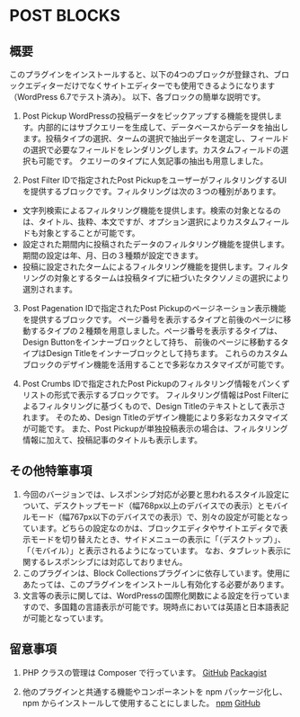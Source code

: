 # POST BLOCKS

## 概要
このプラグインをインストールすると、以下の4つのブロックが登録され、ブロックエディターだけでなくサイトエディターでも使用できるようになります（WordPress 6.7でテスト済み）。
以下、各ブロックの簡単な説明です。
1. Post Pickup
WordPressの投稿データをピックアップする機能を提供します。内部的にはサブクエリーを生成して、データベースからデータを抽出します。投稿タイプの選択、タームの選択で抽出データを選定し、フィールドの選択で必要なフィールドをレンダリングします。カスタムフィールドの選択も可能です。
クエリーのタイプに人気記事の抽出も用意しました。

2. Post Filter
IDで指定されたPost PickupをユーザーがフィルタリングするUIを提供するブロックです。フィルタリングは次の３つの種別があります。
- 文字列検索によるフィルタリング機能を提供します。検索の対象となるのは、タイトル、抜粋、本文ですが、オプション選択によりカスタムフィールドも対象とすることが可能です。
- 設定された期間内に投稿されたデータのフィルタリング機能を提供します。期間の設定は年、月、日の３種類が設定できます。
- 投稿に設定されたタームによるフィルタリング機能を提供します。フィルタリングの対象とするタームは投稿タイプに紐づいたタクソノミの選択により選別されます。

3. Post Pagenation
IDで指定されたPost Pickupのページネーション表示機能を提供するブロックです。
ページ番号を表示するタイプと前後のページに移動するタイプの２種類を用意しました。ページ番号を表示するタイプは、Design Buttonをインナーブロックとして持ち、
前後のページに移動するタイプはDesign Titleをインナーブロックとして持ちます。
これらのカスタムブロックのデザイン機能を活用することで多彩なカスタマイズが可能です。

4. Post Crumbs
IDで指定されたPost Pickupのフィルタリング情報をパンくずリストの形式で表示するブロックです。
フィルタリング情報はPost Filterによるフィルタリングに基づくもので、Design Titleのテキストとして表示されます。
そのため、Design Titleのデザイン機能により多彩なカスタマイズが可能です。
また、Post Pickupが単独投稿表示の場合は、フィルタリング情報に加えて、投稿記事のタイトルも表示します。

## その他特筆事項
1. 今回のバージョンでは、レスポンシブ対応が必要と思われるスタイル設定について、デスクトップモード（幅768px以上のデバイスでの表示）とモバイルモード（幅767px以下のデバイスでの表示）で、別々の設定が可能となっています。どちらの設定なのかは、ブロックエディタやサイトエディタで表示モードを切り替えたとき、サイドメニューの表示に「（デスクトップ）」、「（モバイル）」と表示されるようになっています。
なお、タブレット表示に関するレスポンシブには対応しておりません。
2. このプラグインは、Block Collectionsプラグインに依存しています。使用にあたっては、このプラグインをインストールし有効化する必要があります。
3. 文言等の表示に関しては、WordPressの国際化関数による設定を行っていますので、多国籍の言語表示が可能です。現時点においては英語と日本語表記が可能となっています。

## 留意事項
1. PHP クラスの管理は Composer で行っています。
[GitHub](https://github.com/itmaroon/block-class-package)
[Packagist](https://packagist.org/packages/itmar/block-class-package)

2. 他のプラグインと共通する機能やコンポーネントを npm パッケージ化し、npm からインストールして使用することにしました。
[npm](https://www.npmjs.com/package/itmar-block-packages)
[GitHub](https://github.com/itmaroon/itmar-block-packages)